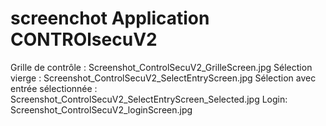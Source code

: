 # screenchot Application CONTROlsecuV2


Grille de contrôle :                 Screenshot_ControlSecuV2_GrilleScreen.jpg
Sélection vierge :                   Screenshot_ControlSecuV2_SelectEntryScreen.jpg
Sélection avec entrée sélectionnée : Screenshot_ControlSecuV2_SelectEntryScreen_Selected.jpg
Login:                               Screenshot_ControlSecuV2_loginScreen.jpg
